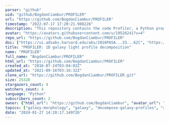 ```yaml
---
parser: "github"
uid: "github/BogdanCiambur/PROFILER"
url: "https://github.com/BogdanCiambur/PROFILER"
timestamp: "2022-07-17 17:20:21.988226"
description: "This repository contains the code Profiler, a Python program for decomposing galaxy light profiles in 1D"
avatar: "https://avatars.githubusercontent.com/u/19526241?v=4"
repo_url: "https://github.com/BogdanCiambur/PROFILER"
doi: ["https://ui.adsabs.harvard.edu/abs/2016PASA...33...62C", "https://ui.adsabs.harvard.edu/abs/2017ascl.soft05010C/abstract"]
title: "PROFILER: 1D galaxy light profile decomposition"
name: "PROFILER"
full_name: "BogdanCiambur/PROFILER"
html_url: "https://github.com/BogdanCiambur/PROFILER"
created_at: "2016-07-24T03:04:02Z"
updated_at: "2021-09-16T03:16:32Z"
clone_url: "https://github.com/BogdanCiambur/PROFILER.git"
size: 25328
stargazers_count: 4
watchers_count: 4
language: "Python"
subscribers_count: 2
owner: {"html_url": "https://github.com/BogdanCiambur", "avatar_url": "https://avatars.githubusercontent.com/u/19526241?v=4", "login": "BogdanCiambur", "type": "User"}
topics: ["galaxy-morphology", "galaxy", "decompose-galaxy-profiles", "astronomical-algorithms", "python", "profile", "lmfit"]
date: "2024-01-27 14:20:17.149726"
---
```

